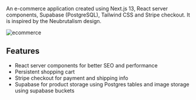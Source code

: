 An e-commerce application created using Next.js 13, React server components, Supabase (PostgreSQL), Tailwind CSS and Stripe checkout. It is inspired by the  Neubrutalism design.

![ecommerce](https://github.com/bhattrajat/tonyschocolonely/assets/17196143/1bb70d18-df13-4743-80e5-f2428deb6c35)

## Features
- React server components for better SEO and performance
- Persistent shopping cart
- Stripe checkout for payment and shipping info
- Supabase for product storage using Postgres tables and image storage using supabase buckets



